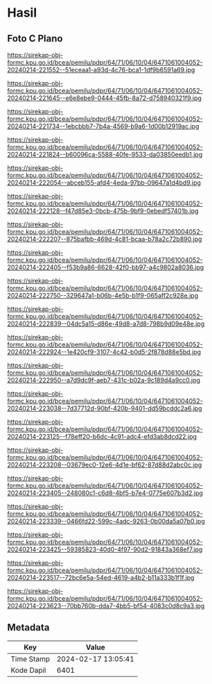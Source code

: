 # Hasil

## Foto C Plano

https://sirekap-obj-formc.kpu.go.id/bcea/pemilu/pdpr/64/71/06/10/04/6471061004052-20240214-221552--51eceaa1-a93d-4c76-bca1-1df9b6591a69.jpg

https://sirekap-obj-formc.kpu.go.id/bcea/pemilu/pdpr/64/71/06/10/04/6471061004052-20240214-221645--e6e8ebe9-0444-45fb-8a72-d758940321f9.jpg

https://sirekap-obj-formc.kpu.go.id/bcea/pemilu/pdpr/64/71/06/10/04/6471061004052-20240214-221734--1ebcbbb7-7b4a-4569-b9a6-1d00b12919ac.jpg

https://sirekap-obj-formc.kpu.go.id/bcea/pemilu/pdpr/64/71/06/10/04/6471061004052-20240214-221824--b60096ca-5588-40fe-9533-da03850eedb1.jpg

https://sirekap-obj-formc.kpu.go.id/bcea/pemilu/pdpr/64/71/06/10/04/6471061004052-20240214-222054--abceb155-afd4-4eda-97bb-09647a1d4bd9.jpg

https://sirekap-obj-formc.kpu.go.id/bcea/pemilu/pdpr/64/71/06/10/04/6471061004052-20240214-222128--f47d85e3-0bcb-475b-9bf9-0ebedf57401b.jpg

https://sirekap-obj-formc.kpu.go.id/bcea/pemilu/pdpr/64/71/06/10/04/6471061004052-20240214-222207--875bafbb-469d-4c81-bcaa-b78a2c72b890.jpg

https://sirekap-obj-formc.kpu.go.id/bcea/pemilu/pdpr/64/71/06/10/04/6471061004052-20240214-222405--f53b9a86-6628-42f0-bb97-a4c9802a8036.jpg

https://sirekap-obj-formc.kpu.go.id/bcea/pemilu/pdpr/64/71/06/10/04/6471061004052-20240214-222750--329647a1-b06b-4e5b-b1f9-065aff2c928e.jpg

https://sirekap-obj-formc.kpu.go.id/bcea/pemilu/pdpr/64/71/06/10/04/6471061004052-20240214-222839--04dc5a15-d86e-49d8-a7d8-798b9d09e48e.jpg

https://sirekap-obj-formc.kpu.go.id/bcea/pemilu/pdpr/64/71/06/10/04/6471061004052-20240214-222924--1e420cf9-3107-4c42-b0d5-2f878d88e5bd.jpg

https://sirekap-obj-formc.kpu.go.id/bcea/pemilu/pdpr/64/71/06/10/04/6471061004052-20240214-222950--a7d9dc9f-aeb7-431c-b02a-9c189d4a9cc0.jpg

https://sirekap-obj-formc.kpu.go.id/bcea/pemilu/pdpr/64/71/06/10/04/6471061004052-20240214-223038--7d37712d-90bf-420b-9401-dd59bcddc2a6.jpg

https://sirekap-obj-formc.kpu.go.id/bcea/pemilu/pdpr/64/71/06/10/04/6471061004052-20240214-223125--f78eff20-b6dc-4c91-adc4-efd3ab8dcd22.jpg

https://sirekap-obj-formc.kpu.go.id/bcea/pemilu/pdpr/64/71/06/10/04/6471061004052-20240214-223208--03679ec0-12e6-4d1e-bf62-87d88d2abc0c.jpg

https://sirekap-obj-formc.kpu.go.id/bcea/pemilu/pdpr/64/71/06/10/04/6471061004052-20240214-223405--248080c1-c6d8-4bf5-b7e4-0775e607b3d2.jpg

https://sirekap-obj-formc.kpu.go.id/bcea/pemilu/pdpr/64/71/06/10/04/6471061004052-20240214-223339--0466fd22-599c-4adc-9263-0b00da5a07b0.jpg

https://sirekap-obj-formc.kpu.go.id/bcea/pemilu/pdpr/64/71/06/10/04/6471061004052-20240214-223425--59385823-40d0-4f97-90d2-91843a368ef7.jpg

https://sirekap-obj-formc.kpu.go.id/bcea/pemilu/pdpr/64/71/06/10/04/6471061004052-20240214-223517--72bc6e5a-54ed-4619-a4b2-b11a333b1f1f.jpg

https://sirekap-obj-formc.kpu.go.id/bcea/pemilu/pdpr/64/71/06/10/04/6471061004052-20240214-223623--70bb760b-dda7-4bb5-bf54-4083c0d8c9a3.jpg


## Metadata

| Key        | Value               |
| ---------- | ------------------- |
| Time Stamp | 2024-02-17 13:05:41 |
| Kode Dapil | 6401                |



